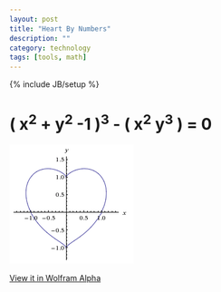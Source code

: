 ```yaml
---
layout: post
title: "Heart By Numbers"
description: ""
category: technology
tags: [tools, math]
---
```

{% include JB/setup %}
<h1>( x<sup>2</sup> + y<sup>2</sup> -1 )<sup>3</sup> - ( x<sup>2</sup> y<sup>3</sup> ) = 0</h1>

<div>
	<img src="/assets/images/screencaps/heartbynumbers.png" />
</div>

<p>
	<a href="http://www.wolframalpha.com/input/?i=%28x%5E2%2By%5E2-1%29%5E3-+%28x%5E2y%5E3%29+%3D+0">View it in Wolfram Alpha</a> 	
</p>